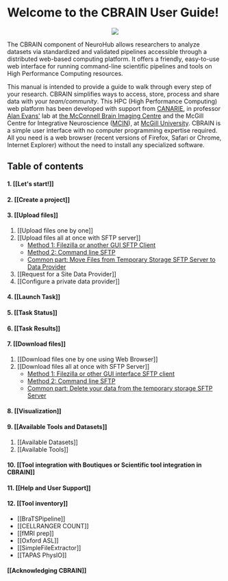 # **Welcome to the CBRAIN User Guide!**

<p align="center"><img src="https://user-images.githubusercontent.com/115739667/226413035-88c8f252-6892-42fe-9b23-ef3bc8dc2bef.png">
</p>

The CBRAIN component of NeuroHub allows researchers to analyze datasets via standardized and validated pipelines accessible through a distributed web-based computing platform. It offers a friendly, easy-to-use web interface for running command-line scientific pipelines and tools on High Performance Computing resources.

This manual is intended to provide a guide to walk through every step of your research. CBRAIN simplifies ways to access, store, process and share data with your _team/community_. This HPC (High Performance Computing) web platform has been developed with support from [CANARIE](http://www.canarie.ca), in professor [Alan Evans'](http://mcin-cnim.ca/people/alans-cv/) lab at [the McConnell Brain Imaging Centre](http://www.mcgill.ca/bic/research-0#ACE%20Lab) and the McGill Centre for Integrative Neuroscience ([MCIN](http://mcin-cnim.ca)), at [McGill University](http://www.mcgill.ca/).
CBRAIN is a simple user interface with no computer programming expertise required. All you need is a web browser (recent versions of Firefox, Safari or Chrome, Internet Explorer) without the need to install any specialized software.

## Table of contents
#### 1. [[Let's start!]]

#### 2. [[Create a project]]

#### 3. [[Upload files]]
   1. [[Upload files one by one]]
   2. [[Upload files all at once with SFTP server]]
       * [Method 1: Filezilla or another GUI SFTP Client](Upload-files-all-at-once-with-SFTP-server#method-1-filezilla-or-another-gui-sftp-client)
       * [Method 2: Command line SFTP](Upload-files-all-at-once-with-SFTP-server#method-2-command-line)
       * [Common part: Move Files from Temporary Storage SFTP Server to Data Provider](Upload-files-all-at-once-with-SFTP-server#common-part-move-files-from-temporary-storage-sftp-server-to-data-provider)
   3. [[Request for a Site Data Provider]]
   4. [[Configure a private data provider]]

#### 4. [[Launch Task]]

#### 5. [[Task Status]]

#### 6. [[Task Results]]

#### 7. [[Download files]]
   1. [[Download files one by one using Web Browser]]
   2. [[Download files all at once with SFTP Server]]
       * [Method 1: Filezilla or other GUI interface SFTP client](Download-files-all-at-once-with-SFTP-Server#method-1-Filezilla-or-other-gui-interface-sftp-client)   
       * [Method 2: Command line SFTP](Download-files-all-at-once-with-SFTP-Server#Method-2-Command-line-SFTP)
       * [Common part: Delete your data from the temporary storage SFTP Server](Download-files-all-at-once-with-SFTP-Server#Common-part-Delete-your-data-from-the-temporary-storage-SFTP-Server)

#### 8. [[Visualization]] 
     
#### 9. [[Available Tools and Datasets]]
   1. [[Available Datasets]]
   2. [[Available Tools]]

#### 10. [[Tool integration with Boutiques or Scientific tool integration in CBRAIN]]

#### 11. [[Help and User Support]]

#### 12. [[Tool inventory]] 
   * [[BraTSPipeline]]
   * [[CELLRANGER COUNT]]
   * [[fMRI prep]]
   * [[Oxford ASL]]
   * [[SimpleFileExtractor]]
   * [[TAPAS PhysIO]]       

#### [[Acknowledging CBRAIN]]